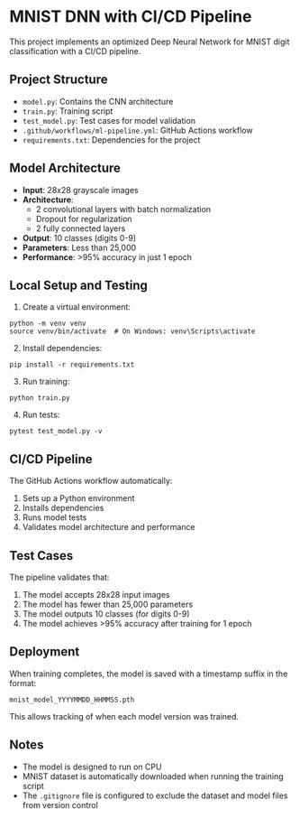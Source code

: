 # MNIST DNN with CI/CD Pipeline

This project implements an optimized Deep Neural Network for MNIST digit classification with a CI/CD pipeline.

## Project Structure
- `model.py`: Contains the CNN architecture
- `train.py`: Training script
- `test_model.py`: Test cases for model validation
- `.github/workflows/ml-pipeline.yml`: GitHub Actions workflow
- `requirements.txt`: Dependencies for the project

## Model Architecture
- **Input**: 28x28 grayscale images
- **Architecture**: 
  - 2 convolutional layers with batch normalization
  - Dropout for regularization
  - 2 fully connected layers
- **Output**: 10 classes (digits 0-9)
- **Parameters**: Less than 25,000
- **Performance**: >95% accuracy in just 1 epoch

## Local Setup and Testing

1. Create a virtual environment:
```
python -m venv venv
source venv/bin/activate  # On Windows: venv\Scripts\activate
```

2. Install dependencies:
```
pip install -r requirements.txt
```

3. Run training:
```
python train.py
```

4. Run tests:
```
pytest test_model.py -v
```

## CI/CD Pipeline

The GitHub Actions workflow automatically:
1. Sets up a Python environment
2. Installs dependencies
3. Runs model tests
4. Validates model architecture and performance

## Test Cases
The pipeline validates that:
1. The model accepts 28x28 input images
2. The model has fewer than 25,000 parameters
3. The model outputs 10 classes (for digits 0-9)
4. The model achieves >95% accuracy after training for 1 epoch

## Deployment
When training completes, the model is saved with a timestamp suffix in the format:
```
mnist_model_YYYYMMDD_HHMMSS.pth
```

This allows tracking of when each model version was trained.

## Notes
- The model is designed to run on CPU
- MNIST dataset is automatically downloaded when running the training script
- The `.gitignore` file is configured to exclude the dataset and model files from version control
